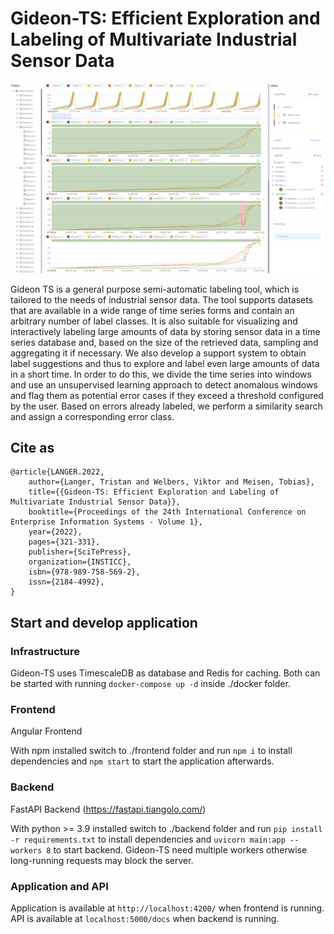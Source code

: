 # Gideon-TS: Efficient Exploration and Labeling of Multivariate Industrial Sensor Data

![alt text](https://github.com/tmdt-buw/gideon-ts/blob/main/img/preview.png)

Gideon TS is a general purpose semi-automatic labeling tool, which is tailored to the needs of industrial sensor data. 
The tool supports datasets that are available in a wide range of time series forms and contain an arbitrary number of label classes. 
It is also suitable for visualizing and interactively labeling large amounts of data by storing sensor data in a time series database and, based on the size of the retrieved data, sampling and aggregating it if necessary. We also develop a support system to obtain label suggestions and thus to explore and label even large amounts of data in a short time. 
In order to do this, we divide the time series into windows and use an unsupervised learning approach to detect anomalous windows and flag them as potential error cases if they exceed a threshold configured by the user. Based on errors already labeled, we perform a similarity search and assign a corresponding error class.

## Cite as

```
@article{LANGER.2022,
    author={Langer, Tristan and Welbers, Viktor and Meisen, Tobias},
    title={{Gideon-TS: Efficient Exploration and Labeling of Multivariate Industrial Sensor Data}},
    booktitle={Proceedings of the 24th International Conference on Enterprise Information Systems - Volume 1},
    year={2022},
    pages={321-331},
    publisher={SciTePress},
    organization={INSTICC},
    isbn={978-989-758-569-2},
    issn={2184-4992},
}
```

## Start and develop application

### Infrastructure 

Gideon-TS uses TimescaleDB as database and Redis for caching. Both can be started with running `docker-compose up -d` inside ./docker folder.

### Frontend

Angular Frontend

With npm installed switch to ./frontend folder and run `npm i` to install dependencies and `npm start` to start the application afterwards.

### Backend

FastAPI Backend (https://fastapi.tiangolo.com/)

With python >= 3.9 installed switch to ./backend folder and run `pip install -r requirements.txt` to install dependencies and `uvicorn main:app --workers 8` to start backend.
Gideon-TS need multiple workers otherwise long-running requests may block the server.

### Application and API

Application is available at `http://localhost:4200/` when frontend is running.
API is available at `localhost:5000/docs` when backend is running.